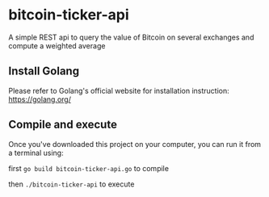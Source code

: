 # bitcoin-ticker-api
A simple REST api to query the value of Bitcoin on several exchanges and compute a weighted average

## Install Golang

Please refer to Golang's official website for installation instruction: https://golang.org/

## Compile and execute

Once you've downloaded this project on your computer, you can run it from a terminal using:

first `go build bitcoin-ticker-api.go` to compile

then `./bitcoin-ticker-api` to execute

